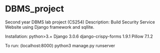 # DBMS_project
Second year DBMS lab project (CS254)
Description:
Build Security Service Website using Django framework and sqllite.

Installation:
python>3.+
Django              3.0.6
django-crispy-forms 1.9.1
Pillow              7.1.2

To run: (localhost:8000)
python3 manage.py runserver
